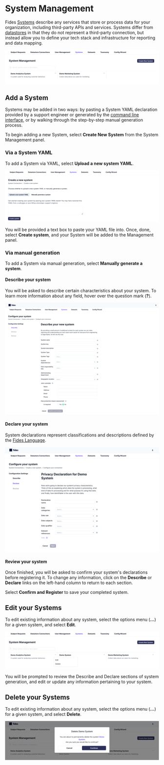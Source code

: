 # System Management

Fides [Systems](https://ethyca.github.io/fideslang/resources/system/) describe any services that store or process data for your organization, including third-party APIs and services. Systems differ from [datastores](./datastores.md) in that they do not represent a third-party connection, but instead allow you to define your tech stack and infrastructure for reporting and data mapping.

![system management](../img/admin_ui/system_management.png)

## Add a System
Systems may be added in two ways: by pasting a System YAML declaration provided by a support engineer or generated by the [command line interface](../getting-started/generate_resources.md), or by walking through the step-by-step manual generation process.

To begin adding a new System, select **Create New System** from the System Management panel.

### Via a System YAML
To add a System via YAML, select **Upload a new system YAML**.

![add a system via yaml](../img/admin_ui/add_a_system.png)

You will be provided a text box to paste your YAML file into. Once, done, select **Create system**, and your System will be added to the Management panel.

### Via manual generation
To add a System via manual generation, select **Manually generate a system**.

#### Describe your system
You will be asked to describe certain characteristics about your system. To learn more information about any field, hover over the question mark (**?**). 

![add a system manually](../img/admin_ui/add_system_manually.png)

#### Declare your system
System declarations represent classifications and descriptions defined by the [Fides Language](https://ethyca.github.io/fideslang/). 

![declare system](../img/admin_ui/describe_system.png)

#### Review your system
Once finished, you will be asked to confirm your system's declarations before registering it. To change any information, click on the **Describe** or **Declare** links on the left-hand column to return to each section.

Select **Confirm and Register** to save your completed system.

## Edit your Systems 

To edit existing information about any system, select the options menu (**...**) for a given system, and select **Edit**.

![edit a system](../img/admin_ui/edit_system.png)

You will be prompted to review the Describe and Declare sections of system generation, and edit or update any information pertaining to your system.

## Delete your Systems 

To edit existing information about any system, select the options menu (**...**) for a given system, and select **Delete**.

![delete system](../img/admin_ui/delete_system.png)
